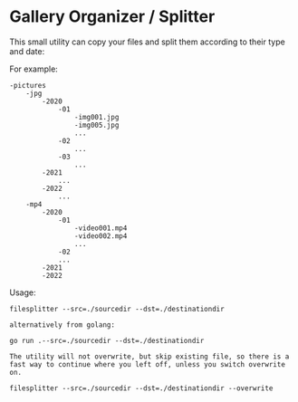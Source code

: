 # Gallery Organizer / Splitter

This small utility can copy your files and split them according to their type and date:

For example:

```
-pictures
    -jpg
        -2020
            -01
                -img001.jpg
                -img005.jpg
                ...
            -02
                ...
            -03
                ...
        -2021
            ...
        -2022
            ...
    -mp4
        -2020
            -01
                -video001.mp4
                -video002.mp4
                ...
            -02
            ...
        -2021
        -2022

```

Usage:
```
filesplitter --src=./sourcedir --dst=./destinationdir

alternatively from golang:

go run .--src=./sourcedir --dst=./destinationdir

The utility will not overwrite, but skip existing file, so there is a fast way to continue where you left off, unless you switch overwrite on.

filesplitter --src=./sourcedir --dst=./destinationdir --overwrite

```
